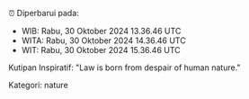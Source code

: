 ⏰ Diperbarui pada:
- WIB: Rabu, 30 Oktober 2024 13.36.46 UTC
- WITA: Rabu, 30 Oktober 2024 14.36.46 UTC
- WIT: Rabu, 30 Oktober 2024 15.36.46 UTC

Kutipan Inspiratif:
"Law is born from despair of human nature."


Kategori: nature

